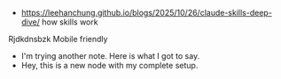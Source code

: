 - https://leehanchung.github.io/blogs/2025/10/26/claude-skills-deep-dive/ how skills work

Rjdkdnsbzk
Mobile friendly
- I'm trying another note. Here is what I got to say.
- Hey, this is a new node with my complete setup.
